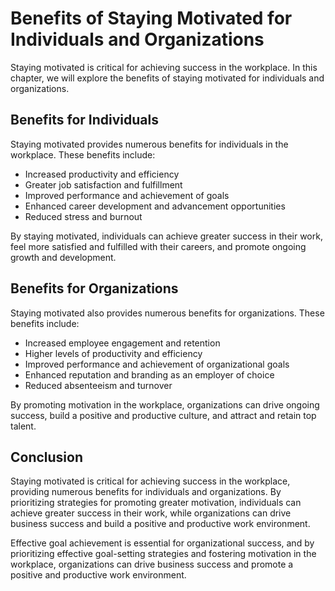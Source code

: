 Benefits of Staying Motivated for Individuals and Organizations
====================================================================================================

Staying motivated is critical for achieving success in the workplace. In this chapter, we will explore the benefits of staying motivated for individuals and organizations.

Benefits for Individuals
------------------------

Staying motivated provides numerous benefits for individuals in the workplace. These benefits include:

* Increased productivity and efficiency
* Greater job satisfaction and fulfillment
* Improved performance and achievement of goals
* Enhanced career development and advancement opportunities
* Reduced stress and burnout

By staying motivated, individuals can achieve greater success in their work, feel more satisfied and fulfilled with their careers, and promote ongoing growth and development.

Benefits for Organizations
--------------------------

Staying motivated also provides numerous benefits for organizations. These benefits include:

* Increased employee engagement and retention
* Higher levels of productivity and efficiency
* Improved performance and achievement of organizational goals
* Enhanced reputation and branding as an employer of choice
* Reduced absenteeism and turnover

By promoting motivation in the workplace, organizations can drive ongoing success, build a positive and productive culture, and attract and retain top talent.

Conclusion
----------

Staying motivated is critical for achieving success in the workplace, providing numerous benefits for individuals and organizations. By prioritizing strategies for promoting greater motivation, individuals can achieve greater success in their work, while organizations can drive business success and build a positive and productive work environment.

Effective goal achievement is essential for organizational success, and by prioritizing effective goal-setting strategies and fostering motivation in the workplace, organizations can drive business success and promote a positive and productive work environment.
